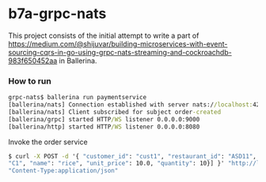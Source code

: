 # b7a-grpc-nats

This project consists of the initial attempt to write a part of https://medium.com/@shijuvar/building-microservices-with-event-sourcing-cqrs-in-go-using-grpc-nats-streaming-and-cockroachdb-983f650452aa in Ballerina.

### How to run

```cmd
grpc-nats$ ballerina run paymentservice
[ballerina/nats] Connection established with server nats://localhost:4222
[ballerina/nats] Client subscribed for subject order-created
[ballerina/grpc] started HTTP/WS listener 0.0.0.0:9000
[ballerina/http] started HTTP/WS listener 0.0.0.0:8080

```

Invoke the order service
```cmd
$ curl -X POST -d '{ "customer_id": "cust1", "restaurant_id": "ASD11", "amount": 100.0, "order_items": [{"code":
"C1", "name": "rice", "unit_price": 10.0, "quantity": 10}] }' "http://localhost:8080/orderService/createOrder" -H
"Content-Type:application/json"
```
